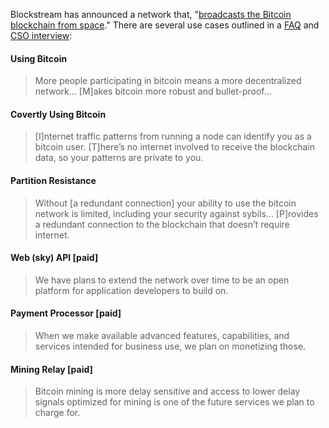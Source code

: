Blockstream has announced a network that, "[broadcasts the Bitcoin blockchain from space](https://blockstream.com/satellite)." There are several use cases outlined in a [FAQ](https://blockstream.com/satellite/faq/) and [CSO interview](https://github.com/libbitcoin/libbitcoin/wiki/Translation:-Bitcoin-Satellite-Mining-Decentralization):

#### Using Bitcoin
> More people participating in bitcoin means a more decentralized network... [M]akes bitcoin more robust and bullet-proof...

#### Covertly Using Bitcoin
> [I]nternet traffic patterns from running a node can identify you as a bitcoin user. [T]here’s no internet involved to receive the blockchain data, so your patterns are private to you.

#### Partition Resistance
> Without [a redundant connection] your ability to use the bitcoin network is limited, including your security against sybils... [P]rovides a redundant connection to the blockchain that doesn’t require internet. 

#### Web (sky) API [paid]
> We have plans to extend the network over time to be an open platform for application developers to build on.

#### Payment Processor [paid]
> When we make available advanced features, capabilities, and services intended for business use, we plan on monetizing those.

#### Mining Relay [paid]
> Bitcoin mining is more delay sensitive and access to lower delay signals optimized for mining is one of the future services we plan to charge for.

